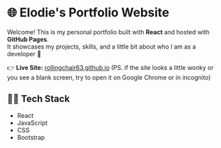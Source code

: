 # 🌐 Elodie's Portfolio Website

Welcome! This is my personal portfolio built with **React** and hosted with **GitHub Pages**.  
It showcases my projects, skills, and a little bit about who I am as a developer 👾

👉 **Live Site:** [rollingchair63.github.io](https://rollingchair63.github.io)
(PS. if the site looks a little wonky or you see a blank screen, try to open it on Google Chrome or in incognito)

## 🧑‍💻 Tech Stack

- React
- JavaScript
- CSS
- Bootstrap

